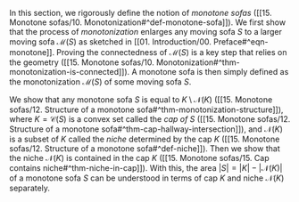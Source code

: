 In this section, we rigorously define the notion of _monotone sofas_ ([[15. Monotone sofas/10. Monotonization#^def-monotone-sofa]]). We first show that the process of _monotonization_ enlarges any moving sofa $S$ to a larger moving sofa $\mathcal{M}(S)$ as sketched in [[01. Introduction/00. Preface#^eqn-monotone]]. Proving the connectedness of $\mathcal{M}(S)$ is a key step that relies on the geometry ([[15. Monotone sofas/10. Monotonization#^thm-monotonization-is-connected]]). A monotone sofa is then simply defined as the monotonization $\mathcal{M}(S)$ of some moving sofa $S$.

We show that any monotone sofa $S$ is equal to $K \setminus \mathcal{N}(K)$ ([[15. Monotone sofas/12. Structure of a monotone sofa#^thm-monotonization-structure]]), where $K = \mathcal{C}(S)$ is a convex set called the _cap of_ $S$ ([[15. Monotone sofas/12. Structure of a monotone sofa#^thm-cap-hallway-intersection]]), and $\mathcal{N}(K)$ is a subset of $K$ called the _niche_ determined by the cap $K$ ([[15. Monotone sofas/12. Structure of a monotone sofa#^def-niche]]). Then we show that the niche $\mathcal{N}(K)$ is contained in the cap $K$ ([[15. Monotone sofas/15. Cap contains niche#^thm-niche-in-cap]]). With this, the area $|S| = |K| - |\mathcal{N}(K)|$ of a monotone sofa $S$ can be understood in terms of cap $K$ and niche $\mathcal{N}(K)$ separately.